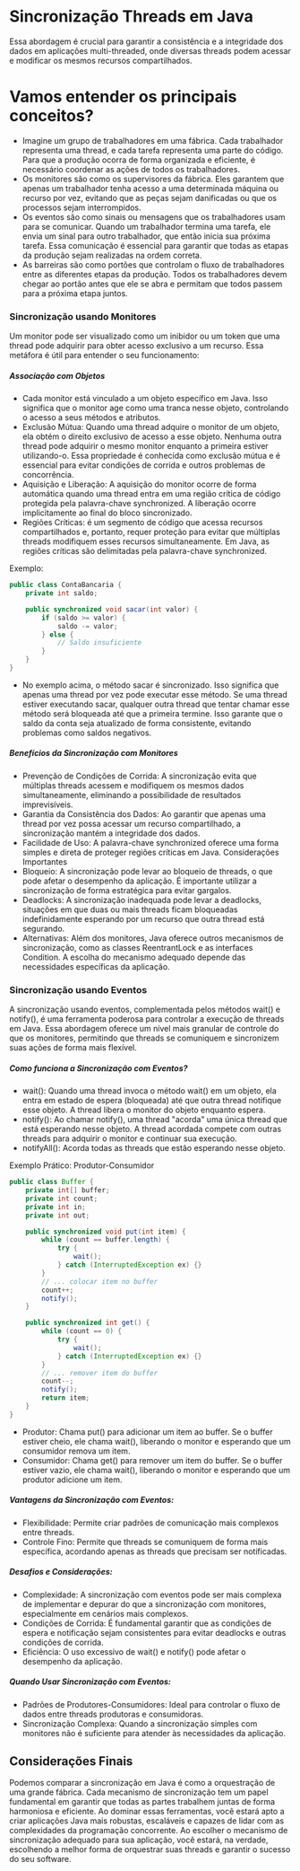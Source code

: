# Sincronização Threads em Java
Essa abordagem é crucial para garantir a consistência e a integridade dos dados em aplicações multi-threaded, onde diversas threads podem acessar e modificar os mesmos recursos compartilhados.

# Vamos entender os principais conceitos?
* Imagine um grupo de trabalhadores em uma fábrica. Cada trabalhador representa uma thread, e cada tarefa representa uma parte do código. Para que a produção ocorra de forma organizada e eficiente, é necessário coordenar as ações de todos os trabalhadores.
* Os monitores são como os supervisores da fábrica. Eles garantem que apenas um trabalhador tenha acesso a uma determinada máquina ou recurso por vez, evitando que as peças sejam danificadas ou que os processos sejam interrompidos.
* Os eventos são como sinais ou mensagens que os trabalhadores usam para se comunicar. Quando um trabalhador termina uma tarefa, ele envia um sinal para outro trabalhador, que então inicia sua próxima tarefa. Essa comunicação é essencial para garantir que todas as etapas da produção sejam realizadas na ordem correta.
* As barreiras são como portões que controlam o fluxo de trabalhadores entre as diferentes etapas da produção. Todos os trabalhadores devem chegar ao portão antes que ele se abra e permitam que todos passem para a próxima etapa juntos.

### Sincronização usando Monitores
Um monitor pode ser visualizado como um inibidor ou um token que uma thread pode adquirir para obter acesso exclusivo a um recurso. Essa metáfora é útil para entender o seu funcionamento:

##### Associação com Objetos
* Cada monitor está vinculado a um objeto específico em Java. Isso significa que o monitor age como uma tranca nesse objeto, controlando o acesso a seus métodos e atributos.
* Exclusão Mútua: Quando uma thread adquire o monitor de um objeto, ela obtém o direito exclusivo de acesso a esse objeto. Nenhuma outra thread pode adquirir o mesmo monitor enquanto a primeira estiver utilizando-o. Essa propriedade é conhecida como exclusão mútua e é essencial para evitar condições de corrida e outros problemas de concorrência.
* Aquisição e Liberação: A aquisição do monitor ocorre de forma automática quando uma thread entra em uma região crítica de código protegida pela palavra-chave synchronized. A liberação ocorre implicitamente ao final do bloco sincronizado.
* Regiões Críticas: é um segmento de código que acessa recursos compartilhados e, portanto, requer proteção para evitar que múltiplas threads modifiquem esses recursos simultaneamente. Em Java, as regiões críticas são delimitadas pela palavra-chave synchronized.

Exemplo:
```java
public class ContaBancaria {
    private int saldo;

    public synchronized void sacar(int valor) {
        if (saldo >= valor) {
            saldo -= valor;
        } else {
            // Saldo insuficiente
        }
    }
}
```
* No exemplo acima, o método sacar é sincronizado. Isso significa que apenas uma thread por vez pode executar esse método. Se uma thread estiver executando sacar, qualquer outra thread que tentar chamar esse método será bloqueada até que a primeira termine. Isso garante que o saldo da conta seja atualizado de forma consistente, evitando problemas como saldos negativos.

##### Benefícios da Sincronização com Monitores
* Prevenção de Condições de Corrida: A sincronização evita que múltiplas threads acessem e modifiquem os mesmos dados simultaneamente, eliminando a possibilidade de resultados imprevisíveis.
* Garantia da Consistência dos Dados: Ao garantir que apenas uma thread por vez possa acessar um recurso compartilhado, a sincronização mantém a integridade dos dados.
* Facilidade de Uso: A palavra-chave synchronized oferece uma forma simples e direta de proteger regiões críticas em Java.
Considerações Importantes
* Bloqueio: A sincronização pode levar ao bloqueio de threads, o que pode afetar o desempenho da aplicação. É importante utilizar a sincronização de forma estratégica para evitar gargalos.
* Deadlocks: A sincronização inadequada pode levar a deadlocks, situações em que duas ou mais threads ficam bloqueadas indefinidamente esperando por um recurso que outra thread está segurando.
* Alternativas: Além dos monitores, Java oferece outros mecanismos de sincronização, como as classes ReentrantLock e as interfaces Condition. A escolha do mecanismo adequado depende das necessidades específicas da aplicação.

### Sincronização usando Eventos
A sincronização usando eventos, complementada pelos métodos wait() e notify(), é uma ferramenta poderosa para controlar a execução de threads em Java. Essa abordagem oferece um nível mais granular de controle do que os monitores, permitindo que threads se comuniquem e sincronizem suas ações de forma mais flexível.

##### Como funciona a Sincronização com Eventos?
* wait(): Quando uma thread invoca o método wait() em um objeto, ela entra em estado de espera (bloqueada) até que outra thread notifique esse objeto. A thread libera o monitor do objeto enquanto espera.
* notify(): Ao chamar notify(), uma thread "acorda" uma única thread que está esperando nesse objeto. A thread acordada compete com outras threads para adquirir o monitor e continuar sua execução.
* notifyAll(): Acorda todas as threads que estão esperando nesse objeto.

Exemplo Prático: Produtor-Consumidor
```java
public class Buffer {
    private int[] buffer;
    private int count;
    private int in;
    private int out;

    public synchronized void put(int item) {
        while (count == buffer.length) {
            try {
                wait();
            } catch (InterruptedException ex) {}
        }
        // ... colocar item no buffer
        count++;
        notify();
    }

    public synchronized int get() {
        while (count == 0) {
            try {
                wait();
            } catch (InterruptedException ex) {}
        }
        // ... remover item do buffer
        count--;
        notify();
        return item;
    }
}
```

* Produtor: Chama put() para adicionar um item ao buffer. Se o buffer estiver cheio, ele chama wait(), liberando o monitor e esperando que um consumidor remova um item.
* Consumidor: Chama get() para remover um item do buffer. Se o buffer estiver vazio, ele chama wait(), liberando o monitor e esperando que um produtor adicione um item.
##### Vantagens da Sincronização com Eventos:
* Flexibilidade: Permite criar padrões de comunicação mais complexos entre threads.
* Controle Fino: Permite que threads se comuniquem de forma mais específica, acordando apenas as threads que precisam ser notificadas.
##### Desafios e Considerações:
* Complexidade: A sincronização com eventos pode ser mais complexa de implementar e depurar do que a sincronização com monitores, especialmente em cenários mais complexos.
* Condições de Corrida: É fundamental garantir que as condições de espera e notificação sejam consistentes para evitar deadlocks e outras condições de corrida.
* Eficiência: O uso excessivo de wait() e notify() pode afetar o desempenho da aplicação.
##### Quando Usar Sincronização com Eventos:
* Padrões de Produtores-Consumidores: Ideal para controlar o fluxo de dados entre threads produtoras e consumidoras.
* Sincronização Complexa: Quando a sincronização simples com monitores não é suficiente para atender às necessidades da aplicação.

## Considerações Finais
Podemos comparar a sincronização em Java é como a orquestração de uma grande fábrica. Cada mecanismo de sincronização tem um papel fundamental em garantir que todas as partes trabalhem juntas de forma harmoniosa e eficiente. Ao dominar essas ferramentas, você estará apto a criar aplicações Java mais robustas, escaláveis e capazes de lidar com as complexidades da programação concorrente.
Ao escolher o mecanismo de sincronização adequado para sua aplicação, você estará, na verdade, escolhendo a melhor forma de orquestrar suas threads e garantir o sucesso do seu software.

